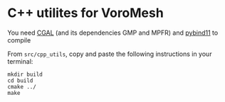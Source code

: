 # C++ utilites for VoroMesh

You need [CGAL](https://www.cgal.org) (and its dependencies GMP and MPFR) and [pybind11](https://pybind11.readthedocs.io/en/stable/installing.html) to compile

From ```src/cpp_utils```, copy and paste the following instructions in your terminal: 
```
mkdir build
cd build
cmake ../
make
```